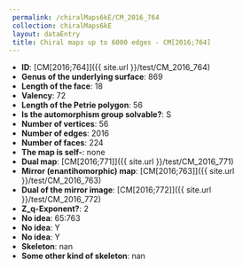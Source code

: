 ```yaml
--- 
 permalink: /chiralMaps6kE/CM_2016_764 
 collection: chiralMaps6kE
 layout: dataEntry
 title: Chiral maps up to 6000 edges - CM[2016;764]
---
```


- **ID**: [CM[2016;764]]({{ site.url }}/test/CM_2016_764)
- **Genus of the underlying surface**: 869
- **Length of the face**: 18
- **Valency**: 72
- **Length of the Petrie polygon**: 56
- **Is the automorphism group solvable?**: S
- **Number of vertices**: 56
- **Number of edges**: 2016
- **Number of faces**: 224
- **The map is self-**: none
- **Dual map**: [CM[2016;771]]({{ site.url }}/test/CM_2016_771)
- **Mirror (enantihomorphic) map**: [CM[2016;763]]({{ site.url }}/test/CM_2016_763)
- **Dual of the mirror image**: [CM[2016;772]]({{ site.url }}/test/CM_2016_772)
- **Z_q-Exponent?**: 2
- **No idea**:  65:763
- **No idea**: Y
- **No idea**: Y
- **Skeleton**: nan
- **Some other kind of skeleton**: nan
